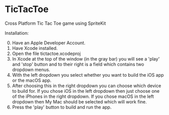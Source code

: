 # TicTacToe
Cross Platform Tic Tac Toe game using SpriteKit

Installation:

0. Have an Apple Developer Account.
1. Have Xcode installed.
2. Open the file tictactoe.xcodeproj
3. In Xcode at the top of the window (in the gray bar) you will see a 'play' and 'stop' button and to their right is a field which contains two dropdown menus.
4. With the left dropdown you select whether you want to build the iOS app or the macOS app.
5. After choosing this in the right dropdown you can choose which device to build for.
  If you chose iOS in the left dropdown then just choose one of the iPhones in the right dropdown.
  If you chose macOS in the left dropdown then My Mac should be selected which will work fine.
6. Press the 'play' button to build and run the app.
